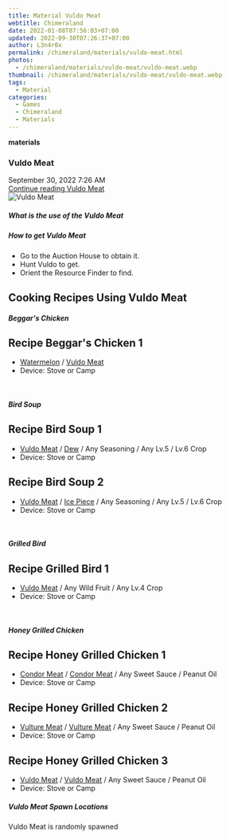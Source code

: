 ```yaml
---
title: Material Vuldo Meat
webtitle: Chimeraland
date: 2022-01-08T07:56:03+07:00
updated: 2022-09-30T07:26:37+07:00
author: L3n4r0x
permalink: /chimeraland/materials/vuldo-meat.html
photos:
  - /chimeraland/materials/vuldo-meat/vuldo-meat.webp
thumbnail: /chimeraland/materials/vuldo-meat/vuldo-meat.webp
tags:
  - Material
categories:
  - Games
  - Chimeraland
  - Materials
---
```


<section id="bootstrap-wrapper">
  <link
    rel="stylesheet"
    href="https://cdn.statically.io/gh/dimaslanjaka/Web-Manajemen/40ac3225/css/bootstrap-4.5-wrapper.css"
  />
  <div
    class="row g-0 border rounded overflow-hidden flex-md-row mb-4 shadow-sm position-relative"
  >
    <div class="col p-4 d-flex flex-column position-static">
      <strong class="d-inline-block mb-2 text-success">materials</strong>
      <h3 class="mb-0">Vuldo Meat</h3>
      <div class="mb-1 text-muted">September 30, 2022 7:26 AM</div>
      <a
        href="/chimeraland/materials/vuldo-meat.html"
        class="stretched-link d-none"
        >Continue reading Vuldo Meat</a
      >
    </div>
    <div class="col-auto d-none d-lg-block">
      <img
        src="/chimeraland/materials/vuldo-meat/vuldo-meat.webp"
        alt="Vuldo Meat"
      />
    </div>
  </div>
  <div class="row">
    <div class="col-lg-6 col-12 mb-2">
      <div class="card">
        <div class="card-body">
          <h5 class="card-title">What is the use of the Vuldo Meat</h5>
          <div class="card-text"><ul></ul></div>
        </div>
      </div>
    </div>
    <div class="col-lg-6 col-12 mb-2">
      <div class="card">
        <div class="card-body">
          <h5 class="card-title">How to get Vuldo Meat</h5>
          <div class="card-text">
            <ul>
              <li>Go to the Auction House to obtain it.</li>
              <li>Hunt Vuldo to get.</li>
              <li>Orient the Resource Finder to find.</li>
            </ul>
          </div>
        </div>
      </div>
    </div>
    <div class="col-lg-6 col-12 mb-2">
      <h2 id="cookable">Cooking Recipes Using Vuldo Meat</h2>
      <div id="recipe-beggars-chicken">
        <h5 id="item-beggars-chicken">Beggar&#x27;s Chicken</h5>
        <div class="col-12 col-lg-6 recipe-item mb-2">
          <div class="card">
            <div class="card-body">
              <h2 class="card-title fs-5">Recipe Beggar&#x27;s Chicken 1</h2>
              <div class="card-text">
                <ul>
                  <li>
                    <a
                      class="text-decoration-none"
                      href="/chimeraland/materials/watermelon.html"
                      >Watermelon</a
                    ><span> / </span
                    ><a
                      class="text-decoration-none"
                      href="/chimeraland/materials/vuldo-meat.html"
                      >Vuldo Meat</a
                    >
                  </li>
                  <li>Device: Stove or Camp</li>
                </ul>
              </div>
            </div>
          </div>
        </div>
      </div>
      <br />
      <div id="recipe-bird-soup">
        <h5 id="item-bird-soup">Bird Soup</h5>
        <div class="col-12 col-lg-6 recipe-item mb-2">
          <div class="card">
            <div class="card-body">
              <h2 class="card-title fs-5">Recipe Bird Soup 1</h2>
              <div class="card-text">
                <ul>
                  <li>
                    <a
                      class="text-decoration-none"
                      href="/chimeraland/materials/vuldo-meat.html"
                      >Vuldo Meat</a
                    ><span> / </span
                    ><a
                      class="text-decoration-none"
                      href="/chimeraland/materials/dew.html"
                      >Dew</a
                    ><span> / </span>Any Seasoning<span> / </span>Any Lv.5
                    <span> / </span> Lv.6 Crop
                  </li>
                  <li>Device: Stove or Camp</li>
                </ul>
              </div>
            </div>
          </div>
        </div>
        <div class="col-12 col-lg-6 recipe-item mb-2">
          <div class="card">
            <div class="card-body">
              <h2 class="card-title fs-5">Recipe Bird Soup 2</h2>
              <div class="card-text">
                <ul>
                  <li>
                    <a
                      class="text-decoration-none"
                      href="/chimeraland/materials/vuldo-meat.html"
                      >Vuldo Meat</a
                    ><span> / </span
                    ><a
                      class="text-decoration-none"
                      href="/chimeraland/materials/ice-piece.html"
                      >Ice Piece</a
                    ><span> / </span>Any Seasoning<span> / </span>Any Lv.5
                    <span> / </span> Lv.6 Crop
                  </li>
                  <li>Device: Stove or Camp</li>
                </ul>
              </div>
            </div>
          </div>
        </div>
      </div>
      <br />
      <div id="recipe-grilled-bird">
        <h5 id="item-grilled-bird">Grilled Bird</h5>
        <div class="col-12 col-lg-6 recipe-item mb-2">
          <div class="card">
            <div class="card-body">
              <h2 class="card-title fs-5">Recipe Grilled Bird 1</h2>
              <div class="card-text">
                <ul>
                  <li>
                    <a
                      class="text-decoration-none"
                      href="/chimeraland/materials/vuldo-meat.html"
                      >Vuldo Meat</a
                    ><span> / </span>Any Wild Fruit<span> / </span>Any Lv.4 Crop
                  </li>
                  <li>Device: Stove or Camp</li>
                </ul>
              </div>
            </div>
          </div>
        </div>
      </div>
      <br />
      <div id="recipe-honey-grilled-chicken">
        <h5 id="item-honey-grilled-chicken">Honey Grilled Chicken</h5>
        <div class="col-12 col-lg-6 recipe-item mb-2">
          <div class="card">
            <div class="card-body">
              <h2 class="card-title fs-5">Recipe Honey Grilled Chicken 1</h2>
              <div class="card-text">
                <ul>
                  <li>
                    <a
                      class="text-decoration-none"
                      href="/chimeraland/materials/condor-meat.html"
                      >Condor Meat</a
                    ><span> / </span
                    ><a
                      class="text-decoration-none"
                      href="/chimeraland/materials/condor-meat.html"
                      >Condor Meat</a
                    ><span> / </span>Any Sweet Sauce<span> / </span>Peanut Oil
                  </li>
                  <li>Device: Stove or Camp</li>
                </ul>
              </div>
            </div>
          </div>
        </div>
        <div class="col-12 col-lg-6 recipe-item mb-2">
          <div class="card">
            <div class="card-body">
              <h2 class="card-title fs-5">Recipe Honey Grilled Chicken 2</h2>
              <div class="card-text">
                <ul>
                  <li>
                    <a
                      class="text-decoration-none"
                      href="/chimeraland/materials/vulture-meat.html"
                      >Vulture Meat</a
                    ><span> / </span
                    ><a
                      class="text-decoration-none"
                      href="/chimeraland/materials/vulture-meat.html"
                      >Vulture Meat</a
                    ><span> / </span>Any Sweet Sauce<span> / </span>Peanut Oil
                  </li>
                  <li>Device: Stove or Camp</li>
                </ul>
              </div>
            </div>
          </div>
        </div>
        <div class="col-12 col-lg-6 recipe-item mb-2">
          <div class="card">
            <div class="card-body">
              <h2 class="card-title fs-5">Recipe Honey Grilled Chicken 3</h2>
              <div class="card-text">
                <ul>
                  <li>
                    <a
                      class="text-decoration-none"
                      href="/chimeraland/materials/vuldo-meat.html"
                      >Vuldo Meat</a
                    ><span> / </span
                    ><a
                      class="text-decoration-none"
                      href="/chimeraland/materials/vuldo-meat.html"
                      >Vuldo Meat</a
                    ><span> / </span>Any Sweet Sauce<span> / </span>Peanut Oil
                  </li>
                  <li>Device: Stove or Camp</li>
                </ul>
              </div>
            </div>
          </div>
        </div>
      </div>
    </div>
    <div class="col-12 mb-2">
      <h5>Vuldo Meat Spawn Locations</h5>
      <p>Vuldo Meat is randomly spawned</p>
    </div>
  </div>
</section>